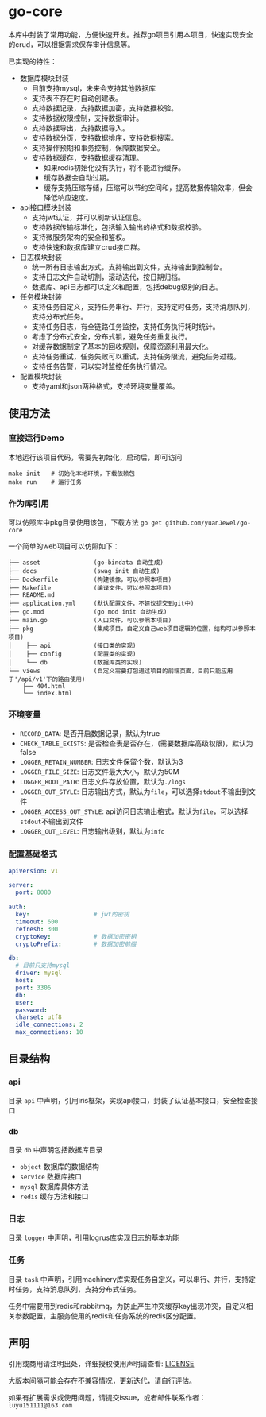 # go-core

本库中封装了常用功能，方便快速开发。推荐go项目引用本项目，快速实现安全的crud，可以根据需求保存审计信息等。

已实现的特性：

- 数据库模块封装
  - 目前支持mysql，未来会支持其他数据库
  - 支持表不存在时自动创建表。
  - 支持数据记录，支持数据加密，支持数据校验。
  - 支持数据权限控制，支持数据审计。
  - 支持数据导出，支持数据导入。
  - 支持数据分页，支持数据排序，支持数据搜索。
  - 支持操作预期和事务控制，保障数据安全。
  - 支持数据缓存，支持数据缓存清理。
    - 如果redis初始化没有执行，将不能进行缓存。
    - 缓存数据会自动过期。
    - 缓存支持压缩存储，压缩可以节约空间和，提高数据传输效率，但会降低响应速度。
- api接口模块封装
  - 支持jwt认证，并可以刷新认证信息。
  - 支持数据传输标准化，包括输入输出的格式和数据校验。
  - 支持微服务架构的安全和鉴权。
  - 支持快速和数据库建立crud接口群。
- 日志模块封装
  - 统一所有日志输出方式，支持输出到文件，支持输出到控制台。
  - 支持日志文件自动切割，滚动迭代，按日期归档。
  - 数据库、api日志都可以定义和配置，包括debug级别的日志。
- 任务模块封装
  - 支持任务自定义，支持任务串行、并行，支持定时任务，支持消息队列，支持分布式任务。
  - 支持任务日志，有全链路任务监控，支持任务执行耗时统计。
  - 考虑了分布式安全，分布式锁，避免任务重复执行。
  - 对缓存数据制定了基本的回收规则，保障资源利用最大化。
  - 支持任务重试，任务失败可以重试，支持任务限流，避免任务过载。
  - 支持任务告警，可以实时监控任务执行情况。
- 配置模块封装
  - 支持yaml和json两种格式，支持环境变量覆盖。

## 使用方法

### 直接运行Demo

本地运行该项目代码，需要先初始化，启动后，即可访问

```shell
make init   # 初始化本地环境，下载依赖包
make run    # 运行任务
```

### 作为库引用

可以仿照库中pkg目录使用该包，下载方法 `go get github.com/yuanJewel/go-core`

一个简单的web项目可以仿照如下：

```
├── asset               (go-bindata 自动生成)
├── docs                (swag init 自动生成)
├── Dockerfile          (构建镜像，可以参照本项目)
├── Makefile            (编译文件，可以参照本项目)
├── README.md
├── application.yml     (默认配置文件，不建议提交到git中)
├── go.mod              (go mod init 自动生成)
├── main.go             (入口文件，可以参照本项目)
├── pkg                 (集成项目，自定义自己web项目逻辑的位置，结构可以参照本项目)
│    ├── api            (接口类的实现)
│    ├── config         (配置类的实现)
│    └── db             (数据库类的实现)
└── views               (自定义需要打包进过项目的前端页面，目前只能应用于'/api/v1'下的路由使用)
    ├── 404.html
    └── index.html
```

### 环境变量

- `RECORD_DATA`: 是否开启数据记录，默认为true
- `CHECK_TABLE_EXISTS`: 是否检查表是否存在，(需要数据库高级权限)，默认为false
- `LOGGER_RETAIN_NUMBER`: 日志文件保留个数，默认为3
- `LOGGER_FILE_SIZE`: 日志文件最大大小，默认为50M
- `LOGGER_ROOT_PATH`: 日志文件存放位置，默认为`./logs`
- `LOGGER_OUT_STYLE`: 日志输出方式，默认为`file`，可以选择`stdout`不输出到文件
- `LOGGER_ACCESS_OUT_STYLE`: api访问日志输出格式，默认为`file`，可以选择`stdout`不输出到文件
- `LOGGER_OUT_LEVEL`: 日志输出级别，默认为`info`

### 配置基础格式

```yaml
apiVersion: v1

server:
  port: 8080

auth:
  key:                  # jwt的密钥
  timeout: 600
  refresh: 300
  cryptoKey:            # 数据加密密钥
  cryptoPrefix:         # 数据加密前缀

db:
  # 目前只支持mysql
  driver: mysql
  host:
  port: 3306
  db:
  user:
  password:
  charset: utf8
  idle_connections: 2
  max_connections: 10
```

## 目录结构

### api

目录 `api` 中声明，引用iris框架，实现api接口，封装了认证基本接口，安全检查接口

### db

目录 `db` 中声明包括数据库目录

- `object` 数据库的数据结构
- `service` 数据库接口
- `mysql` 数据库具体方法
- `redis` 缓存方法和接口

### 日志

目录 `logger` 中声明，引用logrus库实现日志的基本功能

### 任务

目录 `task` 中声明，引用machinery库实现任务自定义，可以串行、并行，支持定时任务，支持消息队列，支持分布式任务。

任务中需要用到redis和rabbitmq，为防止产生冲突缓存key出现冲突，自定义相关参数配置，主服务使用的redis和任务系统的redis区分配置。

## 声明

引用或商用请注明出处，详细授权使用声明请查看: [LICENSE](https://github.com/yuanJewel/go-core/blob/main/LICENSE)

大版本间隔可能会存在不兼容情况，更新迭代，请自行评估。

如果有扩展需求或使用问题，请提交issue，或者邮件联系作者：`luyu151111@163.com`